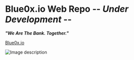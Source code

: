 # Blue0x.io Web Repo -- ***Under Development*** --

***"We Are The Bank. Together."***


[Blue0x.io](https://theblue0x.github.io/)

![Image description](https://i.imgur.com/dHrrAsX.png)



